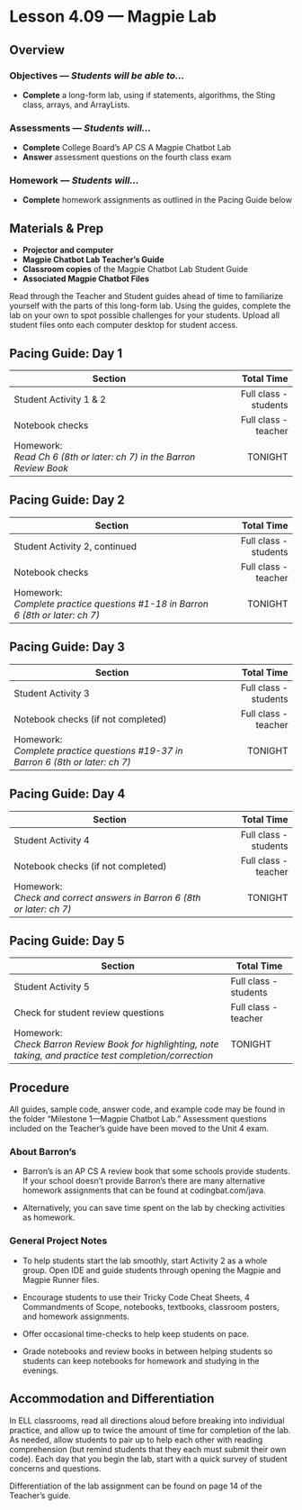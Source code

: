 Lesson 4.09 — Magpie Lab
====================================================================================================

Overview
--------
### Objectives — _Students will be able to…_
- **Complete** a long-form lab, using if statements, algorithms, the Sting class, arrays, and
  ArrayLists.

### Assessments — _Students will…_
- **Complete** College Board’s AP CS A Magpie Chatbot Lab
- **Answer** assessment questions on the fourth class exam

### Homework — _Students will…_
- **Complete** homework assignments as outlined in the Pacing Guide below


Materials & Prep
----------------
- **Projector and computer**
- **Magpie Chatbot Lab Teacher’s Guide**
- **Classroom copies** of the Magpie Chatbot Lab Student Guide
- **Associated Magpie Chatbot Files**

Read through the Teacher and Student guides ahead of time to familiarize yourself with the parts of
this long-form lab. Using the guides, complete the lab on your own to spot possible challenges for
your students. Upload all student files onto each computer desktop for student access.


Pacing Guide: Day 1
-------------------
| Section                                | Total Time            |
|----------------------------------------|----------------------:|
| Student Activity 1 & 2                 | Full class - students |
| Notebook checks                        | Full class - teacher  |
| Homework:<br>_Read Ch 6 (8th or later: ch 7) in the Barron Review Book_ | TONIGHT  |

Pacing Guide: Day 2
-------------------
| Section                                        | Total Time            |
|------------------------------------------------|----------------------:|
| Student Activity 2, continued                  | Full class - students |
| Notebook checks                                | Full class - teacher  |
| Homework:<br>_Complete practice questions \#1-18 in Barron 6 (8th or later: ch 7)_ | TONIGHT  |

Pacing Guide: Day 3
-------------------
| Section                                         | Total Time            |
|-------------------------------------------------|----------------------:|
| Student Activity 3                              | Full class - students |
| Notebook checks (if not completed)              | Full class - teacher  |
| Homework:<br>_Complete practice questions \#19-37 in Barron 6 (8th or later: ch 7)_ |  TONIGHT |

Pacing Guide: Day 4
-------------------
| Section                               | Total Time            |
|---------------------------------------|----------------------:|
| Student Activity 4                    | Full class - students |
| Notebook checks (if not completed)    | Full class - teacher  |
| Homework:<br>_Check and correct answers in Barron 6 (8th or later: ch 7)_ |  TONIGHT |

Pacing Guide: Day 5
-------------------
| Section                            | Total Time            |
|------------------------------------|-----------------------|
| Student Activity 5                 | Full class - students |
| Check for student review questions | Full class - teacher  |
| Homework:<br>_Check Barron Review Book for highlighting, note taking, and practice test completion/correction_ |  TONIGHT |

Procedure
---------
All guides, sample code, answer code, and example code may be found in the folder “Milestone
1—Magpie Chatbot Lab.” Assessment questions included on the Teacher’s guide have been moved to the
Unit 4 exam.

### About Barron’s
- Barron’s is an AP CS A review book that some schools provide students. If your school doesn’t
  provide Barron’s there are many alternative homework assignments that can be found at
  codingbat.com/java.

- Alternatively, you can save time spent on the lab by checking activities as homework.

### General Project Notes
- To help students start the lab smoothly, start Activity 2 as a whole group. Open IDE and guide
  students through opening the Magpie and Magpie Runner files.

- Encourage students to use their Tricky Code Cheat Sheets, 4 Commandments of Scope, notebooks,
  textbooks, classroom posters, and homework assignments.

- Offer occasional time-checks to help keep students on pace.

- Grade notebooks and review books in between helping students so students can keep notebooks for
  homework and studying in the evenings.


Accommodation and Differentiation
---------------------------------
In ELL classrooms, read all directions aloud before breaking into individual practice, and allow up
to twice the amount of time for completion of the lab. As needed, allow students to pair up to help
each other with reading comprehension (but remind students that they each must submit their own
code). Each day that you begin the lab, start with a quick survey of student concerns and questions.

Differentiation of the lab assignment can be found on page 14 of the Teacher’s guide.
